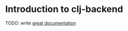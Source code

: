 # Introduction to clj-backend

TODO: write [great documentation](https://jacobian.org/writing/what-to-write/)
